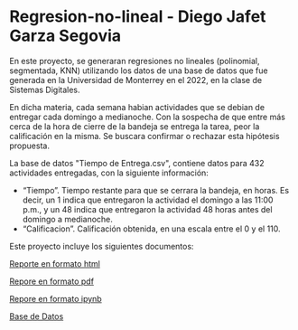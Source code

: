 # Regresion-no-lineal - Diego Jafet Garza Segovia

En este proyecto, se generaran regresiones no lineales (polinomial, segmentada, KNN) utilizando los datos de una base de datos que fue generada en la Universidad de Monterrey en el 2022, en la clase de Sistemas Digitales. 

En dicha materia, cada semana habian actividades que se debian de entregar cada domingo a medianoche. Con la sospecha de que entre más cerca de la hora de cierre de la bandeja se entrega la tarea, peor la calificación en la misma. Se buscara confirmar o rechazar esta hipótesis propuesta.

La base de datos "Tiempo de Entrega.csv", contiene datos para 432 actividades entregadas, con la siguiente información:
- “Tiempo”. Tiempo restante para que se cerrara la bandeja, en horas. Es decir, un 1 indica que entregaron la actividad el domingo a las 11:00 p.m., y un 48 indica que entregaron la actividad 48 horas antes del domingo a medianoche.
- “Calificacion”. Calificación obtenida, en una escala entre el 0 y el 110.

Este proyecto incluye los siguientes documentos:

[Reporte en formato html](file:///C:/Users/whati/Downloads/Regresion%20no%20lineal.html)

[Repore en formato pdf](file:///C:/Users/whati/Downloads/Regresion%20no%20lineal.pdf)

[Repore en formato ipynb]([file:///C:/Users/whati/Downloads/Regresion%20no%20lineal.pdf](https://mail.google.com/mail/u/0?ui=2&ik=cd0996d24e&attid=0.3&permmsgid=msg-a:r6904196913083312724&view=att&disp=safe&realattid=f_mf17h8db1&zw))

[Base de Datos]([file:///C:/Users/whati/Downloads/Regresion%20no%20lineal.pdf](https://mail.google.com/mail/u/0?ui=2&ik=cd0996d24e&attid=0.2&permmsgid=msg-a:r6904196913083312724&view=att&disp=safe&realattid=f_mf17h8dl3&zw))
